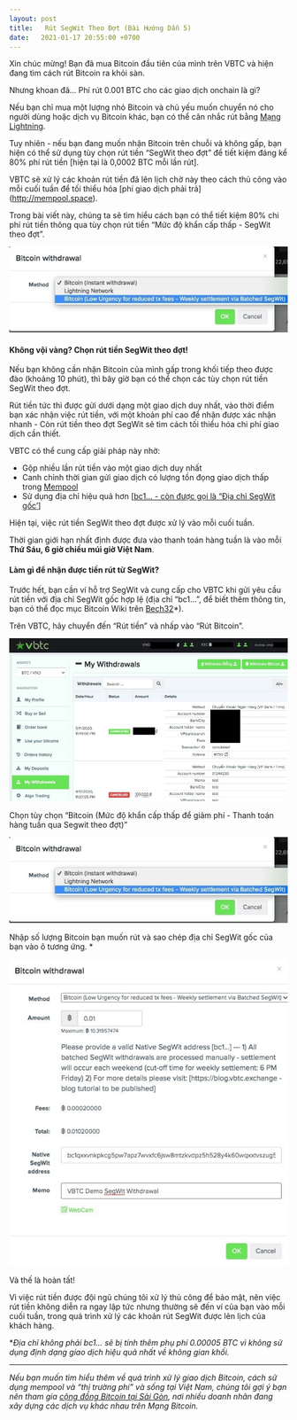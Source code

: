 ```yaml
---
layout: post
title:   Rút SegWit Theo Đợt (Bài Hướng Dẫn 5)
date:   2021-01-17 20:55:00 +0700
---
```

Xin chúc mừng! Bạn đã mua Bitcoin đầu tiên của mình trên VBTC và hiện đang tìm cách rút Bitcoin ra khỏi sàn.

Nhưng khoan đã... Phí rút 0.001 BTC cho các giao dịch onchain là gì?

Nếu bạn chỉ mua một lượng nhỏ Bitcoin và chủ yếu muốn chuyển nó cho người dùng hoặc dịch vụ Bitcoin khác, bạn có thể cân nhắc rút bằng [Mạng Lightning](https://blog.vbtc.exchange/2020/how-to-withdraw-bitcoin-lightning-network-tutorial-3).

Tuy nhiên - nếu bạn đang muốn nhận Bitcoin trên chuỗi và không gấp, bạn hiện có thể sử dụng tùy chọn rút tiền “SegWit theo đợt” để tiết kiệm đáng kể 80% phí rút tiền [hiện tại là 0,0002 BTC mỗi lần rút].

VBTC sẽ xử lý các khoản rút tiền đã lên lịch chờ này theo cách thủ công vào mỗi cuối tuần để tối thiểu hóa [phí giao dịch phải trả] (http://mempool.space).

Trong bài viết này, chúng ta sẽ tìm hiểu cách bạn có thể tiết kiệm 80% chi phí rút tiền thông qua tùy chọn rút tiền “Mức độ khẩn cấp thấp - SegWit theo đợt”.

![](/assets/posts/2021-01-17-batched-segwit-withdrawals-tutorial-5/image1.jpg)

#### Không vội vàng? Chọn rút tiền SegWit theo đợt!

Nếu bạn không cần nhận Bitcoin của mình gấp trong khối tiếp theo được đào (khoảng 10 phút), thì bây giờ bạn có thể chọn các tùy chọn rút tiền SegWit theo đợt.

Rút tiền tức thì được gửi dưới dạng một giao dịch duy nhất, vào thời điểm bạn xác nhận việc rút tiền, với một khoản phí cao để nhận được xác nhận nhanh - Còn rút tiền theo đợt SegWit sẽ tìm cách tối thiểu hóa chi phí giao dịch cần thiết.

VBTC có thể cung cấp giải pháp này nhờ:
- Gộp nhiều lần rút tiền vào một giao dịch duy nhất
- Canh chỉnh thời gian gửi giao dịch có lượng tồn đọng giao dịch thấp trong [Mempool](http://mempool.space)
- Sử dụng địa chỉ hiệu quả hơn [[bc1… - còn được gọi là “Địa chỉ SegWit gốc’](https://en.bitcoin.it/wiki/Invoice_address)]

Hiện tại, việc rút tiền SegWit theo đợt được xử lý vào mỗi cuối tuần.

Thời gian giới hạn nhất định được đưa vào thanh toán hàng tuần là vào mỗi **Thứ Sáu, 6 giờ chiều múi giờ Việt Nam**.
 
#### Làm gì để nhận được tiền rút từ SegWit?

Trước hết, bạn cần ví hỗ trợ SegWit và cung cấp cho VBTC khi gửi yêu cầu rút tiền với địa chỉ SegWit gốc hợp lệ (địa chỉ “bc1…”, để biết thêm thông tin, bạn có thể đọc mục Bitcoin Wiki trên [Bech32](https://en.bitcoin.it/wiki/Bech32 "Bech32")*).

Trên VBTC, hãy chuyển đến “Rút tiền” và nhấp vào “Rút Bitcoin”.

![](/assets/posts/2021-01-17-batched-segwit-withdrawals-tutorial-5/image3.jpg)

Chọn tùy chọn “Bitcoin (Mức độ khẩn cấp thấp để giảm phí - Thanh toán hàng tuần qua Segwit theo đợt)”

![](/assets/posts/2021-01-17-batched-segwit-withdrawals-tutorial-5/image1.jpg)

Nhập số lượng Bitcoin bạn muốn rút và sao chép địa chỉ SegWit gốc của bạn vào ô tương ứng. *

![](/assets/posts/2021-01-17-batched-segwit-withdrawals-tutorial-5/image2.jpg)

Và thế là hoàn tất!

Vì việc rút tiền được đội ngũ chúng tôi xử lý thủ công để bảo mật, nên việc rút tiền không diễn ra ngay lập tức nhưng thường sẽ đến ví của bạn vào mỗi cuối tuần, trong quá trình xử lý các khoản rút SegWit được lên lịch của khách hàng.
 
**Địa chỉ không phải bc1… sẽ bị tính thêm phụ phí 0.00005 BTC vì không sử dụng định dạng giao dịch hiệu quả nhất về không gian khối.*

---

*Nếu bạn muốn tìm hiểu thêm về quá trình xử lý giao dịch Bitcoin, cách sử dụng mempool và “thị trường phí” và sống tại Việt Nam, chúng tôi gợi ý bạn nên tham gia [cộng đồng Bitcoin tại Sài Gòn](http://bitcoinsaigon.org/), nơi nhiều doanh nhân đang xây dựng các dịch vụ khác nhau trên Mạng Bitcoin.*